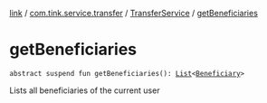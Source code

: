 [link](../../index.md) / [com.tink.service.transfer](../index.md) / [TransferService](index.md) / [getBeneficiaries](./get-beneficiaries.md)

# getBeneficiaries

`abstract suspend fun getBeneficiaries(): `[`List`](https://kotlinlang.org/api/latest/jvm/stdlib/kotlin.collections/-list/index.html)`<`[`Beneficiary`](../../com.tink.model.transfer/-beneficiary/index.md)`>`

Lists all beneficiaries of the current user

